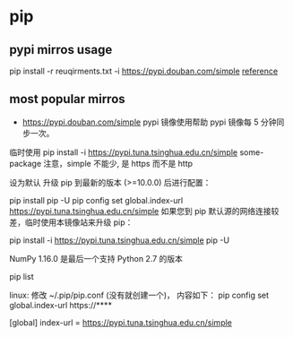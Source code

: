 # pip

## pypi mirros usage
pip install -r reuqirments.txt -i  https://pypi.douban.com/simple
[reference](https://mirrors.tuna.tsinghua.edu.cn/help/pypi/)

## most popular mirros
- https://pypi.douban.com/simple
pypi 镜像使用帮助
pypi 镜像每 5 分钟同步一次。

临时使用
pip install -i https://pypi.tuna.tsinghua.edu.cn/simple some-package
注意，simple 不能少, 是 https 而不是 http

设为默认
升级 pip 到最新的版本 (>=10.0.0) 后进行配置：

pip install pip -U
pip config set global.index-url https://pypi.tuna.tsinghua.edu.cn/simple
如果您到 pip 默认源的网络连接较差，临时使用本镜像站来升级 pip：

pip install -i https://pypi.tuna.tsinghua.edu.cn/simple pip -U

NumPy 1.16.0 是最后一个支持 Python 2.7 的版本

pip list

linux: 
修改 ~/.pip/pip.conf (没有就创建一个)， 内容如下：
pip config set global.index-url https://****

[global]
index-url = https://pypi.tuna.tsinghua.edu.cn/simple

